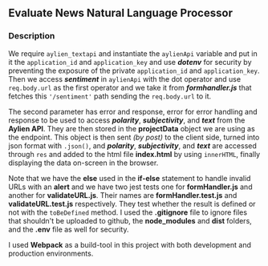 ## Evaluate News Natural Language Processor

### Description
We require `aylien_textapi` and instantiate the `aylienApi` variable and put in it the `application_id` and `application_key` and use **_dotenv_** for security by preventing the exposure of the private `application_id` and `application_key`. Then we access **_sentiment_** in `aylienApi` with the dot operator and use `req.body.url` as the first operator and we take it from **_formhandler.js_** that fetches this `'/sentiment'` path sending the `req.body.url` to it.

The second parameter has error and response, error for error handling and response to be used to access **_polarity_**, **_subjectivity_**, and **_text_** from the **Aylien API**. They are then stored in the **projectData** object we are using as the endpoint. This object is then sent _(by post)_ to the client side, turned into json format with `.json()`, and **_polarity_**, **_subjectivity_**, and **_text_** are accessed through `res` and added to the html file **index.html** by using `innerHTML`, finally displaying the data on-screen in the browser.

Note that we have the **else** used in the **if-else** statement to handle invalid URLs with an **alert** and we have two jest tests one for **formHandler.js** and another for **validateURL.js**. Their names are **formHandler.test.js** and **validateURL.test.js** respectively. They test whether the result is defined or not with the `toBeDefined` method. I used the **.gitignore** file to ignore files that shouldn't be uploaded to github, the **node_modules** and **dist** folders, and the **.env** file as well for security.

I used **Webpack** as a build-tool in this project with both development and production environments.